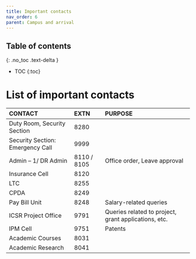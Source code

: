 ```yaml
---
title: Important contacts
nav_order: 6
parent: Campus and arrival
---
```

## Table of contents
{: .no_toc .text-delta } 
* TOC
{:toc}

# List of important contacts

| CONTACT | EXTN | PURPOSE |
| :---- | :---- | :---- |
| Duty Room, Security Section | 8280 |  |
| Security Section: Emergency Call | 9999 |  |
| Admin – 1/ DR Admin | 8110 / 8105 | Office order, Leave approval |
| Insurance Cell | 8120 |  |
| LTC | 8255 |  |
| CPDA | 8249 |  |
| Pay Bill Unit | 8248 | Salary-related queries |
| ICSR Project Office | 9791 | Queries related to project, grant applications, etc. |
| IPM Cell | 9751 | Patents |
| Academic Courses | 8031 |  |
| Academic Research | 8041 |  |
